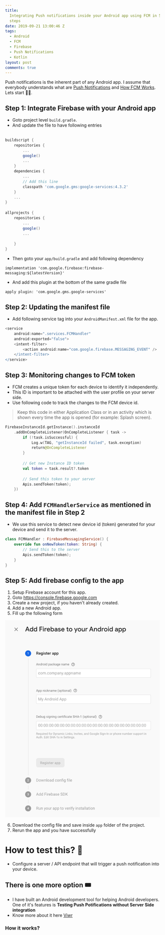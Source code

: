 ```yaml
---
title:
  Integrating Push notifications inside your Android app using FCM in 5 simple
  steps
date: 2019-09-21 13:00:46 Z
tags:
  - Android
  - FCM
  - Firebase
  - Push Notifications
  - Kotlin
layout: post
comments: true
---
```


Push notifications is the inherent part of any Android app. I assume that everybody understands what are [Push Notifications](https://www.airship.com/resources/explainer/push-notifications-explained/?utm_source=googleplus_sumo_share&utm_medium=website&utm_campaign=ua_web) and [How FCM Works](https://firebase.google.com/docs/cloud-messaging). Lets start 👨‍💻.

## Step 1: Integrate Firebase with your Android app

- Goto project level `build.gradle`.
- And update the file to have following entries

```groovy

buildscript {
    repositories {
        ...
        google()
        ...
    }
    dependencies {
        ...
        // Add this line
        classpath 'com.google.gms:google-services:4.3.2'
    }
    ...
}

allprojects {
    repositories {
        ...
        google()
        ...

    }
}
```

- Then goto your `app/build.gradle` and add following dependency

```
implementation 'com.google.firebase:firebase-messaging:${latestVersion}'
```

- And add this plugin at the bottom of the same gradle file

```
apply plugin: 'com.google.gms.google-services'
```

## Step 2: Updating the manifest file

- Add following service tag into your `AndroidManifest.xml` file for the app.

```groovy
<service
    android:name=".services.FCMHandler"
    android:exported="false">
    <intent-filter>
        <action android:name="com.google.firebase.MESSAGING_EVENT" />
    </intent-filter>
</service>

```

## Step 3: Monitoring changes to FCM token

- FCM creates a unique token for each device to identify it independently.
- This ID is important to be attached with the user profile on your server side.
- Use following code to track the changes to the FCM device id.

> Keep this code in either Application Class or in an activity which is shown every time the app is opened (for example: Splash screen).

```kotlin
FirebaseInstanceId.getInstance().instanceId
    .addOnCompleteListener(OnCompleteListener { task ->
        if (!task.isSuccessful) {
            Log.w(TAG, "getInstanceId failed", task.exception)
            return@OnCompleteListener
        }

        // Get new Instance ID token
        val token = task.result?.token

        // Send this token to your server
        Apis.sendToken(token);
    })
```

## Step 4: Add `FCMHandlerService` as mentioned in the manifest file in Step 2

- We use this service to detect new device id (token) generated for your device and send it to the server.

```kotlin
class FCMHandler : FirebaseMessagingService() {
    override fun onNewToken(token: String) {
        // Send this to the server
        Apis.sendToken(token);
    }
}
```

## Step 5: Add firebase config to the app

1. Setup Firebase account for this app.
2. Goto https://console.firebase.google.com
3. Create a new project, if you haven't already created.
4. Add a new Android app.
5. Fill up the following form

![img1](https://raw.githubusercontent.com/akshaydeo/blog/master/public/images/firebase_form_add_app.png)

6. Download the config file and save inside `app` folder of the project.
7. Rerun the app and you have successfully

# How to test this? 🤔

- Configure a server / API endpoint that will trigger a push notification into your device.

## There is one more option 🎟

- I have built an Android development tool for helping Android developers. One of it's features is **Testing Push Potifications without Server Side integration**
- Know more about it here [Viwr](https://www.viwr.app)

### How it works?
